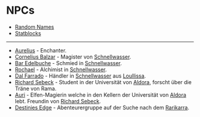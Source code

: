 # NPCs

 - [Random Names](npc_names.md)
 - [Statblocks](stats.md)
 
 ----
  
 - [Aurelius](aurelius.md) - Enchanter.
 - [Cornelius Balzar](cornelius_balzar.md) - Magister von [Schnellwasser](../places/schnellwasser.md).
 - [Bar Edelbuche](bar_edelbuche.md) - Schmied in [Schnellwasser](../places/schnellwasser.md).
 - [Rochael](rochael.md) - Alchimist in [Schnellwasser](../places/schnellwasser.md).
 - [Dal Farrado](dal.md) - Händler in [Schnellwasser](../places/schnellwasser.md) aus [Loullissa](../places/luolissa.md).
 - [Richard Sebeck](richard_sebeck.md) - Student in der Universität von [Aldora](../places/aldora.md), forscht über die Träne von Rama.
 - [Auri](auri.md) - Elfen-Magierin welche in den Kellern der Universität von [Aldora](../places/aldora.md) lebt. Freundin von [Richard Sebeck](richard_sebeck.md).
 - [Destinies Edge](destinies_edge.md) - Abenteurergruppe auf der Suche nach dem [Rarikarra](../lore/rarikarra.md).

